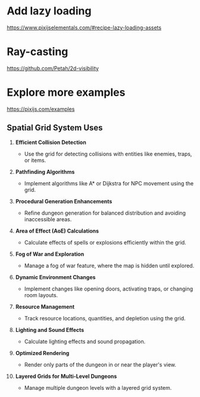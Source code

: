 # Add lazy loading
https://www.pixijselementals.com/#recipe-lazy-loading-assets

# Ray-casting
https://github.com/Petah/2d-visibility

# Explore more examples
https://pixijs.com/examples

## Spatial Grid System Uses

1. **Efficient Collision Detection**
    - Use the grid for detecting collisions with entities like enemies, traps, or items.

2. **Pathfinding Algorithms**
    - Implement algorithms like A* or Dijkstra for NPC movement using the grid.

3. **Procedural Generation Enhancements**
    - Refine dungeon generation for balanced distribution and avoiding inaccessible areas.

4. **Area of Effect (AoE) Calculations**
    - Calculate effects of spells or explosions efficiently within the grid.

5. **Fog of War and Exploration**
    - Manage a fog of war feature, where the map is hidden until explored.

6. **Dynamic Environment Changes**
    - Implement changes like opening doors, activating traps, or changing room layouts.

7. **Resource Management**
    - Track resource locations, quantities, and depletion using the grid.

8. **Lighting and Sound Effects**
    - Calculate lighting effects and sound propagation.

9. **Optimized Rendering**
    - Render only parts of the dungeon in or near the player's view.

10. **Layered Grids for Multi-Level Dungeons**
    - Manage multiple dungeon levels with a layered grid system.
